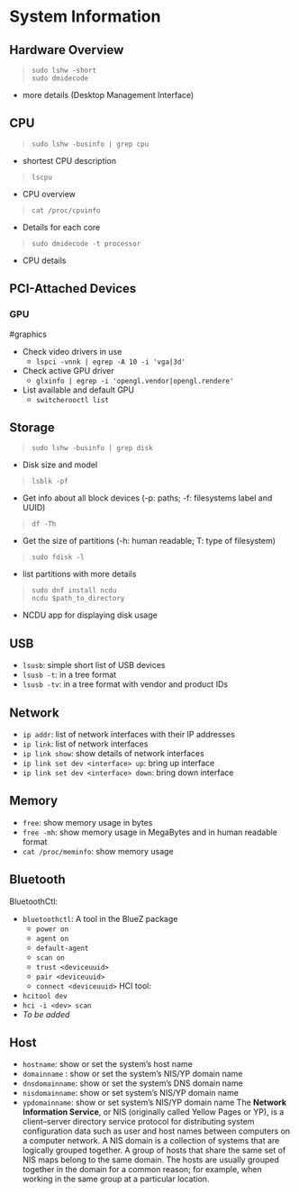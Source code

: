 # System Information

## Hardware Overview
> `sudo lshw -short` <br>
> `sudo dmidecode`
- more details (Desktop Management Interface)

## CPU
> `sudo lshw -businfo | grep cpu`
- shortest CPU description
> `lscpu`
- CPU overview
> `cat /proc/cpuinfo`
- Details for each core
> `sudo dmidecode -t processor`
- CPU details

## PCI-Attached Devices 


### GPU
#graphics 
- Check video drivers in use
	- `lspci -vnnk | egrep -A 10 -i 'vga|3d'`
- Check active GPU driver
	- `glxinfo | egrep -i 'opengl.vendor|opengl.rendere'`
- List available and default GPU
	- `switcherooctl list`

## Storage
> `sudo lshw -businfo | grep disk`
- Disk size and model
> `lsblk -pf`
- Get info about all block devices (-p: paths; -f: filesystems label and UUID)
> `df -Th`
- Get the size of partitions (-h: human readable; T: type of filesystem)
> `sudo fdisk -l`
- list partitions with more details

> `sudo dnf install ncdu` <br>
> `ncdu $path_to_directory`
- NCDU app for displaying disk usage

## USB
- `lsusb`: simple short list of USB devices
- `lsusb -t`: in a tree format
- `lsusb -tv`: in a tree format with vendor and product IDs

## Network
- `ip addr`: list of network interfaces with their IP addresses
- `ip link`: list of network interfaces
- `ip link show`: show details of network interfaces
- `ip link set dev <interface> up`: bring up interface
- `ip link set dev <interface> down`: bring down interface

## Memory
- `free`: show memory usage in bytes
- `free -mh`: show memory usage in MegaBytes and in human readable format
- `cat /proc/meminfo`: show memory usage 

## Bluetooth
BluetoothCtl:
- `bluetoothctl`: A tool in the BlueZ package
  - `power on`
  - `agent on`
  - `default-agent`
  - `scan on`
  - `trust <deviceuuid>`
  - `pair <deviceuuid>`
  - `connect <deviceuuid>`
HCI tool:
- `hcitool dev`
- `hci -i <dev> scan`
- _To be added_

## Host
- `hostname`: show or set the system’s host name
- `domainname` :  show or set the system’s NIS/YP domain name
- `dnsdomainname`: show or set the system’s DNS domain name
- `nisdomainname`: show or set system’s NIS/YP domain name
- `ypdomainname`: show or set system’s NIS/YP domain name
	The **Network Information Service**, or NIS (originally called Yellow Pages or YP), is a client–server directory service protocol for distributing system configuration data such as user and host names between computers on a computer network. A NIS domain is a collection of systems that are logically grouped together. A group of hosts that share the same set of NIS maps belong to the same domain. The hosts are usually grouped together in the domain for a common reason; for example, when working in the same group at a particular location.
